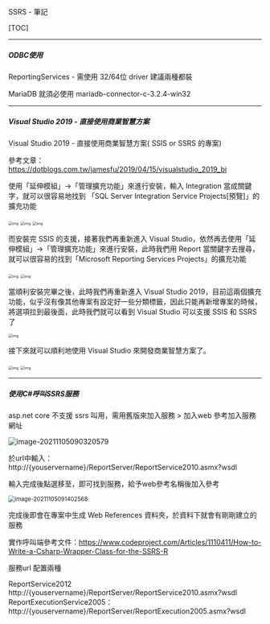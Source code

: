 SSRS - 筆記

[TOC]



------



##### ODBC使用

ReportingServices - 需使用 32/64位 driver 建議兩種都裝

MariaDB 就須必使用 mariadb-connector-c-3.2.4-win32

------



##### Visual Studio 2019 - 直接使用商業智慧方案

Visual Studio 2019 - 直接使用商業智慧方案( SSIS or SSRS 的專案)

參考文章： https://dotblogs.com.tw/jamesfu/2019/04/15/visualstudio_2019_bi

使用「延伸模組」→「管理擴充功能」來進行安裝，輸入 Integration 當成關鍵字，就可以很容易地找到 「SQL Server Integration Service Projects[預覽]」的擴充功能

<img src="https://dotblogsfile.blob.core.windows.net/user/jamesfu/ade1dc4d-cd61-4c32-acb2-4a84973996ca/1555320225_58907.png" alt="img" style="zoom: 50%;" />

<img src="https://dotblogsfile.blob.core.windows.net/user/jamesfu/ade1dc4d-cd61-4c32-acb2-4a84973996ca/1555320438_61856.png" alt="img" style="zoom:50%;" />

<img src="https://dotblogsfile.blob.core.windows.net/user/jamesfu/ade1dc4d-cd61-4c32-acb2-4a84973996ca/1555320467_7779.png" alt="img" style="zoom:50%;" />

而安裝完 SSIS 的支援，接著我們再重新進入 Visual Studio，依然再去使用「延伸模組」→「管理擴充功能」來進行安裝，此時我們用 Report 當關鍵字去搜尋，就可以很容易的找到「Microsoft Reporting Services Projects」的擴充功能

<img src="https://dotblogsfile.blob.core.windows.net/user/jamesfu/ade1dc4d-cd61-4c32-acb2-4a84973996ca/1555320637_43683.png" alt="img" style="zoom:50%;" />

<img src="https://dotblogsfile.blob.core.windows.net/user/jamesfu/ade1dc4d-cd61-4c32-acb2-4a84973996ca/1555320754_13045.png" alt="img" style="zoom:50%;" />

當順利安裝完畢之後，此時我們再重新進入 Visual Studio 2019，目前這兩個擴充功能，似乎沒有像其他專案有設定好一些分類標籤，因此只能再新增專案的時候，將選項拉到最後面，此時我們就可以看到 Visual Studio 可以支援 SSIS 和 SSRS 了

<img src="https://dotblogsfile.blob.core.windows.net/user/jamesfu/ade1dc4d-cd61-4c32-acb2-4a84973996ca/1555321030_88204.png" alt="img" style="zoom:50%;" />

接下來就可以順利地使用 Visual Studio 來開發商業智慧方案了。

<img src="https://dotblogsfile.blob.core.windows.net/user/jamesfu/ade1dc4d-cd61-4c32-acb2-4a84973996ca/1555321117_99903.png" alt="img" style="zoom:50%;" />

<img src="https://dotblogsfile.blob.core.windows.net/user/jamesfu/ade1dc4d-cd61-4c32-acb2-4a84973996ca/1555321210_28899.png" alt="img" style="zoom:50%;" />

------

##### 使用C#呼叫SSRS服務

asp.net core 不支援 ssrs 叫用，需用舊版來加入服務 > 加入web 參考加入服務網址

![image-20211105090320579](C:\Users\0011185\AppData\Roaming\Typora\typora-user-images\image-20211105090320579.png)

於url中輸入：http://{youservername}/ReportServer/ReportService2010.asmx?wsdl

輸入完成後點選移至，即可找到服務，給予web參考名稱後加入參考

<img src="C:\Users\0011185\AppData\Roaming\Typora\typora-user-images\image-20211105091402568.png" alt="image-20211105091402568" style="zoom:80%;" />

完成後即會在專案中生成 Web References 資料夾，於資料下就會有剛剛建立的服務

實作呼叫端參考文件：https://www.codeproject.com/Articles/1110411/How-to-Write-a-Csharp-Wrapper-Class-for-the-SSRS-R



服務url 配置兩種

ReportService2012 http://{youservername}/ReportServer/ReportService2010.asmx?wsdl
ReportExecutionService2005：http://{youservername}/ReportServer/ReportExecution2005.asmx?wsdl